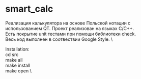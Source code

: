 # smart_calc
Реализация калькулятора на основе Польской нотации с использованием QT.
Проект реализован на языках С/C++. \
Есть покрытие unit тестами при помощи библиотеки check. \
Весь код выполнен в соотвествии Google Style. \

Installation: \
cd src \
make all \
make install \
make open \
